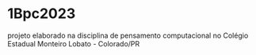 # 1Bpc2023
projeto elaborado na disciplina de pensamento computacional no Colégio Estadual Monteiro Lobato - Colorado/PR
